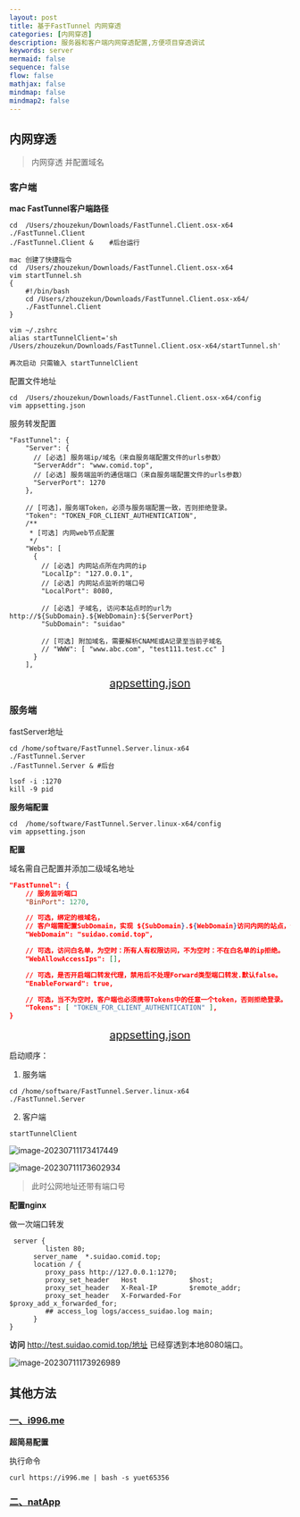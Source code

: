 ```yaml
---
layout: post
title: 基于FastTunnel 内网穿透
categories: [内网穿透]
description: 服务器和客户端内网穿透配置,方便项目穿透调试
keywords: server
mermaid: false
sequence: false
flow: false
mathjax: false
mindmap: false
mindmap2: false
---
```

## 内网穿透

>  内网穿透 并配置域名

### 客户端

**mac FastTunnel客户端路径**

```shell
cd  /Users/zhouzekun/Downloads/FastTunnel.Client.osx-x64
./FastTunnel.Client 
./FastTunnel.Client &    #后台运行

mac 创建了快捷指令 
cd  /Users/zhouzekun/Downloads/FastTunnel.Client.osx-x64
vim startTunnel.sh
{
    #!/bin/bash
    cd /Users/zhouzekun/Downloads/FastTunnel.Client.osx-x64/
    ./FastTunnel.Client
}

vim ~/.zshrc
alias startTunnelClient='sh /Users/zhouzekun/Downloads/FastTunnel.Client.osx-x64/startTunnel.sh'

再次启动 只需输入 startTunnelClient
```

配置文件地址

```shell
cd  /Users/zhouzekun/Downloads/FastTunnel.Client.osx-x64/config
vim appsetting.json

```

服务转发配置

```shell
"FastTunnel": {
    "Server": {
      // [必选] 服务端ip/域名（来自服务端配置文件的urls参数）
      "ServerAddr": "www.comid.top",
      // [必选] 服务端监听的通信端口（来自服务端配置文件的urls参数）
      "ServerPort": 1270
    },

    // [可选]，服务端Token，必须与服务端配置一致，否则拒绝登录。
    "Token": "TOKEN_FOR_CLIENT_AUTHENTICATION",
    /**
     * [可选] 内网web节点配置
     */
    "Webs": [
      {
        // [必选] 内网站点所在内网的ip
        "LocalIp": "127.0.0.1",
        // [必选] 内网站点监听的端口号
        "LocalPort": 8080,

        // [必选] 子域名, 访问本站点时的url为 http://${SubDomain}.${WebDomain}:${ServerPort}
        "SubDomain": "suidao"

        // [可选] 附加域名，需要解析CNAME或A记录至当前子域名
        // "WWW": [ "www.abc.com", "test111.test.cc" ]
      }
    ],
```

<center style="font-size:20px;color:#FFFFF;text-decoration:underline">appsetting.json</center> 

### 服务端

fastServer地址

```shell
cd /home/software/FastTunnel.Server.linux-x64
./FastTunnel.Server
./FastTunnel.Server & #后台

lsof -i :1270
kill -9 pid
```

**服务端配置**

```shell
cd  /home/software/FastTunnel.Server.linux-x64/config
vim appsetting.json
```

**配置**

域名需自己配置并添加二级域名地址

```json
"FastTunnel": {
    // 服务监听端口
    "BinPort": 1270,

    // 可选，绑定的根域名，
    // 客户端需配置SubDomain，实现 ${SubDomain}.${WebDomain}访问内网的站点，注意：需要通过域名访问网站时必选。
    "WebDomain": "suidao.comid.top",

    // 可选，访问白名单，为空时：所有人有权限访问，不为空时：不在白名单的ip拒绝。
    "WebAllowAccessIps": [],

    // 可选，是否开启端口转发代理，禁用后不处理Forward类型端口转发.默认false。
    "EnableForward": true,

    // 可选，当不为空时，客户端也必须携带Tokens中的任意一个token，否则拒绝登录。
    "Tokens": [ "TOKEN_FOR_CLIENT_AUTHENTICATION" ],
}
```

<center style="font-size:20px;color:#FFFFF;text-decoration:underline">appsetting.json</center> 

启动顺序：

1. 服务端

```shell
cd /home/software/FastTunnel.Server.linux-x64
./FastTunnel.Server
```

2. 客户端

```shell
startTunnelClient
```

![image-20230711173417449](http://images.comid.top/image/202307111734548.png)

![image-20230711173602934](http://images.comid.top/image/202307111736967.png)



> 此时公网地址还带有端口号

**配置nginx**

做一次端口转发

```shell
 server {
         listen 80;
      server_name  *.suidao.comid.top;
      location / {
         proxy_pass http://127.0.0.1:1270;
         proxy_set_header   Host             $host;
         proxy_set_header   X-Real-IP        $remote_addr;
         proxy_set_header   X-Forwarded-For  $proxy_add_x_forwarded_for;
         ## access_log logs/access_suidao.log main;
      }
}
```

**访问** http://test.suidao.comid.top/地址 已经穿透到本地8080端口。

![image-20230711173926989](http://images.comid.top/image/202307111739042.png)
## 其他方法

### [一、i996.me](https://www.i996.me/)

**超简易配置**

执行命令

```shell
curl https://i996.me | bash -s yuet65356
```

###  [二、natApp](https://natapp.cn/)





